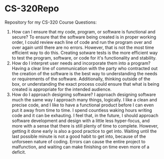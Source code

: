 # CS-320Repo
Repository for my CS-320 Course
Questions:

1. How can I ensure that my code, program, or software is functional and secure?
    To ensure that the software being created is in proper working order, I could review each line of code and run the program over and over again until there are no         errors. However, that is not the most time efficient way to do this. Creating sotware tests is the more efficient way to test the program, software, or code for it's     functionality and stability.
2. How do I interpret user needs and incorporate them into a program?
    Having a clear line of communication with the party who contracted out the creation of the software is the best way to understanding the needs or requirements of the     software. Additionally, thinking outside of the box, or understanding the exact process could ensure that what is being created is appropriate for the intended           audience.
3. How do I approach designing software?
    I approach designing software much the same way I approach many things, logically. I like a clean and precise code, and I like to have a functional product before I can even put it away from time to time. I spend countless waking hours writing code and it can be exhauting. I feel that, in the future, I should approach software development and design with a little less hyper-focus, and more with a sense that there is still plenty of time to complete. However, getting it done early is also a good practice to get into. Waiting until the last possible minute is not a good habit to get into, because of the unforseen nature of coding. Errors can cause the entire project to malfunction, and waiting can make finishing on time even more of a deficit.

